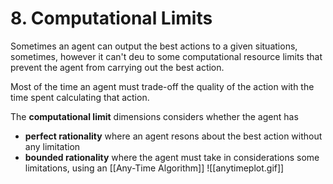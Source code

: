# 8. Computational Limits
Sometimes an agent can output the best actions to a given situations, sometimes, however it can't deu to some computational resource limits that prevent the agent from carrying out the best action.

Most of the time an agent must trade-off the quality of the action with the time spent calculating that action.

The **computational limit** dimensions considers whether the agent has 
- **perfect rationality** where an agent resons about the best action without any limitation
- **bounded rationality** where the agent must take in considerations some limitations, using an [[Any-Time Algorithm]]
![[anytimeplot.gif]]

